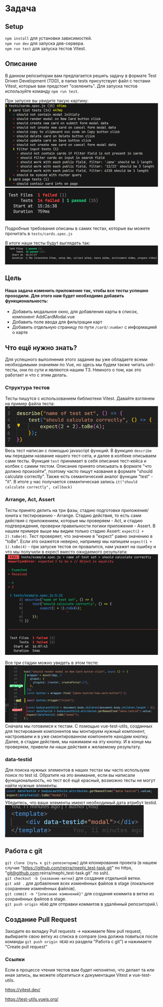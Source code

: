 # Задача

## Setup

`npm install` для установки зависимостей.\
`npm run dev` для запуска дев-сервера.\
`npm run test` для запуска тестов Vitest.

## Описание

В данном репозитории вам предлагается решить задачу в формате Test Driven Development (TDD), в папке tests присутствует файл с тестами Vitest, которые вам предстоит "озеленить". Для запуска тестов используйте команду `npm run test`.

При запуске вы увидите такую картину:
![Unit tests list](assets/unit%20tests%20list.png)
![Unit tests initial result](assets/unit%20tests%20initial%20result.png)

Подробные требования описаны в самих тестах, которые вы можете прочитать в `tests/cards.spec.js`

В итоге наши тесты будут выглядеть так:
![Unit tests final result](assets/unit%20tests%20final%20result.png)

## Цель
#### Наша задача изменить приложение так, чтобы все тесты успешно проходили. Для этого нам будет необходимо добавить функциональность:
- Добавить модальное окно, для добавления карты в список, компонент AddCardModal.vue
- Добавить поле ввода для фильтрации карт
- Добавить отдельную страницу по пути `/card/:number` с информацией о карте

## Что ещё нужно знать?

Для успешного выполнения этого задания вы уже обладаете всеми необходимыми знаниями по Vue, но здесь мы будем также читать unit-тесты, они по сути и являются нашим ТЗ. Немного о том, как это работает и что с этим делать.

### Структура тестов
Тесты пишутся с использованием библиотеки Vitest. Давайте взглянем на пример файла теста:
![Example unit-test](assets/example.spec.png)
Весь тест написан с помощью javascript функций. В функцию `describe` мы передаем название нашего тест-сета, и далее в колбеке описываем сами тесты. Функция `test` принимает в себя описание тест-кейса и колбек с самим тестом. Описание принято описывать в формате "что должно произойти", поэтому часто пишут названия в формате "should calculate correctly". Также есть семантический аналог функции "test" - "it". В итоге у нас получается семантическая запись `it("should calculate correctly", callback)`

### Arrange, Act, Assert
Тесты принято делить на три фазы, стадию подготовки приложения/юнита к тестированию - Arrange. Стадию действия, то есть сами действия с приложением, которые мы проверяем - Act, и стадию подтверждения, проверки правильности логики приложения - Assert.
В нашем примере выше мы видим только стадию Assert: `expect(2 + 2).toBe(4)`. Тест проверяет, что значение в "expect" равно значению в "toBe". Если это окажется неверно, например мы напишем `expect(1 + 1).toBe(4)` - при запуске тестов он провалится, нам укажет на ошибку и что мы получили в expect вместо ожидаемого результата:
![example.spec failed](assets/example.spec%20failed.png)

Все три стадии можно увидеть в этом тесте:
![Arrange, Act, Assert](assets/aaa.png)
Сначала мы готовимся к тестам. С помощью vue-test-utils, созданных для тестирования компонентов мы монтируем нужный компонент, настроиваем и в уже смонтированном компоненте находим кнопку.
Далее, в стадии действия, мы нажимаем на эту кнопку.
И в конце мы проверяем, привели ли наши действия к желаемому результату. 

### data-testid
Для поиска нужных элементов в наших тестах мы часто используем поиск по test id. Обратите на это внимание, если вы написали функциональность, но тест всё ещё красный, возможно тесты не могут найти нужные элементы.
![datatestid test](assets/datatestid%20test.png)
Убедитесь, что ваши элементы имеют необходимый дата атрибут testid. ![datatestid](assets/datatestid.png)

## Работа с git

`git clone {путь к git-репозиторию}` для клонирования проекта (в нашем случае "https://github.com/reirra/mephi_test-task.git" по https, "git@github.com:reirra/mephi_test-task.git" по ssh).\
`git checkout -b {название-ветки}` для создания отдельной ветки.\
`git add .` для добавления всех изменённых файлов в stage (локальное сохранение изменённых файлов).\
`git commit -m "{описание изменений}"` для создания коммита в ветке из сохранённых файлов в stage.\
`git push origin HEAD` для отправки коммитов в удалённый репозиторий.\

## Создание Pull Request

 Заходите во вкладку Pull requests -> нажимаете New pull request, выбираете свою ветку из списка в compare (она должна повиться после команды `git push origin HEAD` из раздела "Работа с git") и нажимаете "Create pull request"

### Ссылки
Если в процессе чтения тестов вам будет непонятно, что делает та или иная запись, вы можете обратиться к документации Vitest и vue-test-utils.

https://vitest.dev/

https://test-utils.vuejs.org/

